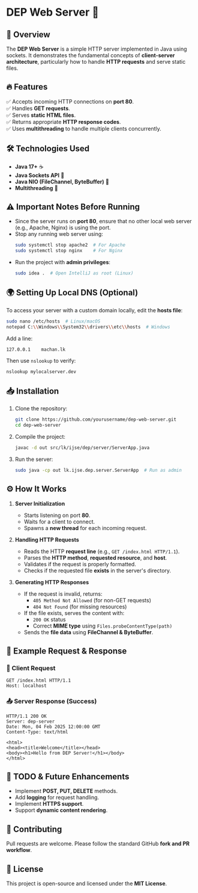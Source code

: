 # DEP Web Server 🚀

## 🌟 Overview
The **DEP Web Server** is a simple HTTP server implemented in Java using sockets. It demonstrates the fundamental concepts of **client-server architecture**, particularly how to handle **HTTP requests** and serve static files.

## 🔥 Features
✅ Accepts incoming HTTP connections on **port 80**.  
✅ Handles **GET requests**.  
✅ Serves **static HTML files**.  
✅ Returns appropriate **HTTP response codes**.  
✅ Uses **multithreading** to handle multiple clients concurrently.

## 🛠 Technologies Used
- **Java 17+** ☕
- **Java Sockets API** 🔌
- **Java NIO (FileChannel, ByteBuffer)** 📂
- **Multithreading** 🧵

## ⚠️ Important Notes Before Running
- Since the server runs on **port 80**, ensure that no other local web server (e.g., Apache, Nginx) is using the port.
- Stop any running web server using:
  ```sh
  sudo systemctl stop apache2  # For Apache
  sudo systemctl stop nginx    # For Nginx
  ```
- Run the project with **admin privileges**:
  ```sh
  sudo idea .  # Open IntelliJ as root (Linux)
  ```

## 🌍 Setting Up Local DNS (Optional)
To access your server with a custom domain locally, edit the **hosts file**:
```sh
sudo nano /etc/hosts  # Linux/macOS
notepad C:\\Windows\\System32\\drivers\\etc\\hosts  # Windows
```
Add a line:
```
127.0.0.1    machan.lk
```
Then use `nslookup` to verify:
```sh
nslookup mylocalserver.dev
```

## 📥 Installation
1. Clone the repository:
   ```sh
   git clone https://github.com/yourusername/dep-web-server.git
   cd dep-web-server
   ```
2. Compile the project:
   ```sh
   javac -d out src/lk/ijse/dep/server/ServerApp.java
   ```
3. Run the server:
   ```sh
   sudo java -cp out lk.ijse.dep.server.ServerApp  # Run as admin
   ```

## ⚙️ How It Works
1. **Server Initialization**
    - Starts listening on port **80**.
    - Waits for a client to connect.
    - Spawns a **new thread** for each incoming request.

2. **Handling HTTP Requests**
    - Reads the HTTP **request line** (e.g., `GET /index.html HTTP/1.1`).
    - Parses the **HTTP method**, **requested resource**, and **host**.
    - Validates if the request is properly formatted.
    - Checks if the requested file **exists** in the server's directory.

3. **Generating HTTP Responses**
    - If the request is invalid, returns:
        - `405 Method Not Allowed` (for non-GET requests)
        - `404 Not Found` (for missing resources)
    - If the file exists, serves the content with:
        - `200 OK` status
        - Correct **MIME type** using `Files.probeContentType(path)`
    - Sends the **file data** using **FileChannel & ByteBuffer**.

## 📜 Example Request & Response
### 📨 Client Request
```
GET /index.html HTTP/1.1
Host: localhost
```

### 📤 Server Response (Success)
```
HTTP/1.1 200 OK
Server: dep-server
Date: Mon, 04 Feb 2025 12:00:00 GMT
Content-Type: text/html

<html>
<head><title>Welcome</title></head>
<body><h1>Hello from DEP Server!</h1></body>
</html>
```

## 🚀 TODO & Future Enhancements
- Implement **POST, PUT, DELETE** methods.
- Add **logging** for request handling.
- Implement **HTTPS support**.
- Support **dynamic content rendering**.

## 🤝 Contributing
Pull requests are welcome. Please follow the standard GitHub **fork and PR workflow**.

## 📜 License
This project is open-source and licensed under the **MIT License**.

